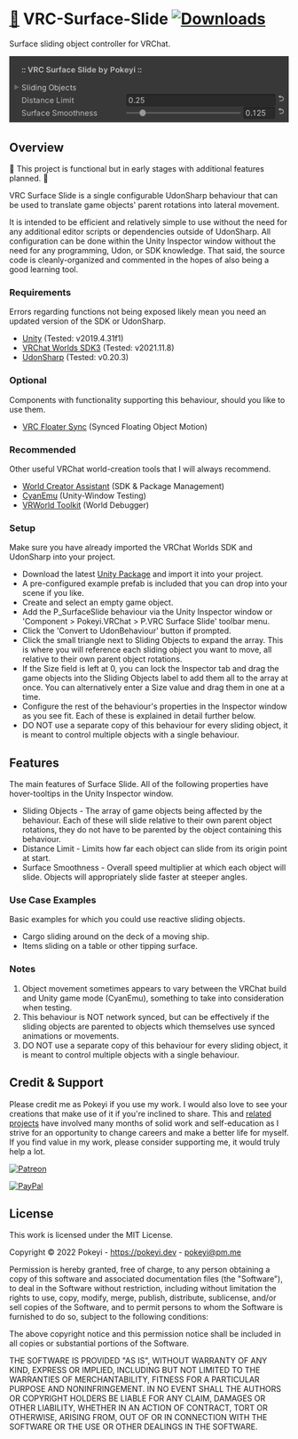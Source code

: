 # [💾](https://github.com/Pokeyi/VRC-Surface-Slide/blob/main/P_SurfaceSlide.cs) VRC-Surface-Slide [![Downloads](https://img.shields.io/github/downloads/Pokeyi/VRC-Surface-Slide/total?label=Downloads&logo=github)](https://github.com/Pokeyi/VRC-Surface-Slide/releases)
Surface sliding object controller for VRChat.

![Surface Slide](P_SurfaceSlide.png)

## Overview
🚧 This project is functional but in early stages with additional features planned. 🚧

VRC Surface Slide is a single configurable UdonSharp behaviour that can be used to translate game objects' parent rotations into lateral movement.

It is intended to be efficient and relatively simple to use without the need for any additional editor scripts or dependencies outside of UdonSharp. All configuration can be done within the Unity Inspector window without the need for any programming, Udon, or SDK knowledge. That said, the source code is cleanly-organized and commented in the hopes of also being a good learning tool.

### Requirements
Errors regarding functions not being exposed likely mean you need an updated version of the SDK or UdonSharp.
- [Unity](https://docs.vrchat.com/docs/current-unity-version) (Tested: v2019.4.31f1)
- [VRChat Worlds SDK3](https://vrchat.com/home/download) (Tested: v2021.11.8)
- [UdonSharp](https://github.com/MerlinVR/UdonSharp) (Tested: v0.20.3)

### Optional
Components with functionality supporting this behaviour, should you like to use them.
- [VRC Floater Sync](https://github.com/Pokeyi/VRC-Floater-Sync) (Synced Floating Object Motion)

### Recommended
Other useful VRChat world-creation tools that I will always recommend.
- [World Creator Assistant](https://github.com/Varneon/WorldCreatorAssistant) (SDK & Package Management)
- [CyanEmu](https://github.com/CyanLaser/CyanEmu) (Unity-Window Testing)
- [VRWorld Toolkit](https://github.com/oneVR/VRWorldToolkit) (World Debugger)

### Setup
Make sure you have already imported the VRChat Worlds SDK and UdonSharp into your project.
- Download the latest [Unity Package](https://github.com/Pokeyi/VRC-Surface-Slide/releases) and import it into your project.
- A pre-configured example prefab is included that you can drop into your scene if you like.
- Create and select an empty game object.
- Add the P_SurfaceSlide behaviour via the Unity Inspector window or 'Component > Pokeyi.VRChat > P.VRC Surface Slide' toolbar menu.
- Click the 'Convert to UdonBehaviour' button if prompted.
- Click the small triangle next to Sliding Objects to expand the array. This is where you will reference each sliding object you want to move, all relative to their own parent object rotations.
- If the Size field is left at 0, you can lock the Inspector tab and drag the game objects into the Sliding Objects label to add them all to the array at once. You can alternatively enter a Size value and drag them in one at a time.
- Configure the rest of the behaviour's properties in the Inspector window as you see fit. Each of these is explained in detail further below.
- DO NOT use a separate copy of this behaviour for every sliding object, it is meant to control multiple objects with a single behaviour.

## Features
The main features of Surface Slide. All of the following properties have hover-tooltips in the Unity Inspector window.
- Sliding Objects - The array of game objects being affected by the behaviour. Each of these will slide relative to their own parent object rotations, they do not have to be parented by the object containing this behaviour.
- Distance Limit - Limits how far each object can slide from its origin point at start.
- Surface Smoothness - Overall speed multiplier at which each object will slide. Objects will appropriately slide faster at steeper angles.

### Use Case Examples
Basic examples for which you could use reactive sliding objects.
- Cargo sliding around on the deck of a moving ship.
- Items sliding on a table or other tipping surface.

### Notes
1. Object movement sometimes appears to vary between the VRChat build and Unity game mode (CyanEmu), something to take into consideration when testing.
2. This behaviour is NOT network synced, but can be effectively if the sliding objects are parented to objects which themselves use synced animations or movements.
3. DO NOT use a separate copy of this behaviour for every sliding object, it is meant to control multiple objects with a single behaviour.

## Credit & Support
Please credit me as Pokeyi if you use my work. I would also love to see your creations that make use of it if you're inclined to share. This and [related projects](https://github.com/Pokeyi/pokeyi.github.io#my-projects) have involved many months of solid work and self-education as I strive for an opportunity to change careers and make a better life for myself. If you find value in my work, please consider supporting me, it would truly help a lot.

[![Patreon](https://img.shields.io/badge/Patreon-Support-red?logo=patreon)](https://patreon.com/pokeyi)

[![PayPal](https://img.shields.io/badge/PayPal-Donate-blue?logo=paypal)](https://www.paypal.com/donate?hosted_button_id=XFBLJ5GNSLGRC)

## License
This work is licensed under the MIT License.

Copyright © 2022 Pokeyi - https://pokeyi.dev - [pokeyi@pm.me](mailto:pokeyi@pm.me)

Permission is hereby granted, free of charge, to any person obtaining a copy
of this software and associated documentation files (the "Software"), to deal
in the Software without restriction, including without limitation the rights
to use, copy, modify, merge, publish, distribute, sublicense, and/or sell
copies of the Software, and to permit persons to whom the Software is
furnished to do so, subject to the following conditions:

The above copyright notice and this permission notice shall be included in all
copies or substantial portions of the Software.

THE SOFTWARE IS PROVIDED "AS IS", WITHOUT WARRANTY OF ANY KIND, EXPRESS OR
IMPLIED, INCLUDING BUT NOT LIMITED TO THE WARRANTIES OF MERCHANTABILITY,
FITNESS FOR A PARTICULAR PURPOSE AND NONINFRINGEMENT. IN NO EVENT SHALL THE
AUTHORS OR COPYRIGHT HOLDERS BE LIABLE FOR ANY CLAIM, DAMAGES OR OTHER
LIABILITY, WHETHER IN AN ACTION OF CONTRACT, TORT OR OTHERWISE, ARISING FROM,
OUT OF OR IN CONNECTION WITH THE SOFTWARE OR THE USE OR OTHER DEALINGS IN THE
SOFTWARE.
